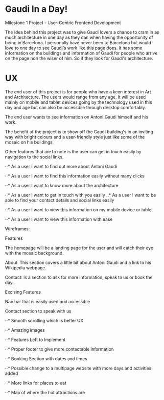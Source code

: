 # Gaudi In a Day! 

 

Milestone 1 Project - User-Centric Frontend Development 

The idea behind this project was to give Gaudi lovers a chance to cram in as much architecture in one day as they can when having the opportunity of being in Barcelona. I personally have never been to Barcelona but would love to one day to see Gaudi's work like this page does. It has some information on the buildings and information of Gaudi for people who arrive on the page non the wiser of him. So if they look for Gaudi's architecture. 

 
 

 

# UX 
 

The end user of this project is for people who have a keen interest in Art and Architecture. The users would range from any age. It will be used mainly on mobile and tablet devices going by the technology used in this day and age but can also be accessible through desktop comfortably. 
 

The end user wants to see information on Antoni Gaudi himself and his work. 
 

The benefit of the project is to show off the Gaudi building's in an inviting way with bright colours and a user-friendly style just like some of the mosaic on his buildings.  
 

Other features that are to note is the user can get in touch easily by navigation to the social links. 

⋅⋅* As a user I want to find out more about Antoni Gaudi 

⋅⋅* As a user I want to find this information easily without many clicks 

⋅⋅*  As a user I want to know more about the architecture 

⋅⋅* As a user I want to get in touch with you easily  ..* As a user I want to be able to find your contact details and social links easily 

⋅⋅* As a user I want to view this information on my mobile device or tablet 

⋅⋅* As a user I want to view this information with ease 

 
Wireframes: 

 

Features 

The homepage will be a landing page for the user and will catch their eye with the mosaic background. 

About: This section covers a little bit about Antoni Gaudi and a link to his Wikipedia webpage. 

Contact: Is a section to ask for more information, speak to us or book the day. 

Excising Features 

Nav bar that is easily used and accessible 

Contact section to speak with us 

⋅⋅* Smooth scrolling which is better UX 

⋅⋅* Amazing images 

⋅⋅* Features Left to Implement 

⋅⋅* Proper footer to give more contactable information 

⋅⋅* Booking Section with dates and times 

⋅⋅* Possible change to a multipage website with more days and activities added 

⋅⋅* More links for places to eat 

⋅⋅* Map of where the hot attractions are 